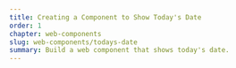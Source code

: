```yaml
---
title: Creating a Component to Show Today's Date
order: 1
chapter: web-components
slug: web-components/todays-date
summary: Build a web component that shows today's date.
---
```

